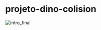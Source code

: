 # projeto-dino-colision

![intro_final](https://user-images.githubusercontent.com/1080960/227676366-ac16840e-318e-4ab4-9f60-277f8ad8d59b.gif)
